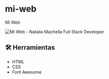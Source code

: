 # mi-web
Mi Web


![Mi Web - Natalia Machella Full Stack Developer](https://user-images.githubusercontent.com/110925869/210098790-397970f9-3fe9-444c-a6a3-4652e22bd870.png)

 ## :hammer_and_wrench: Herramientas
- HTML
- CSS
- Font Awesome
